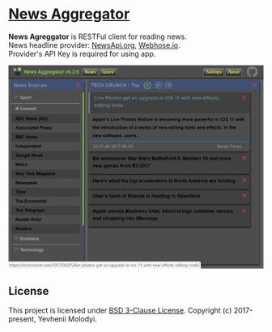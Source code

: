 # [News Aggregator](https://zhnzhn.github.io/news-aggregator)
**News Agreggator** is RESTFul client for reading news.  
News headline provider: [NewsApi.org](https://newsapi.org), [Webhose.io](https://webhose.io).  
Provider's API Key is required for using app.  

![alt text](screencast/news-aggregator.png?raw=true "News Aggregator")

## License
This project is licensed under [BSD 3-Clause License](http://opensource.org/licenses/BSD-3-Clause). Copyright (c) 2017-present, Yevhenii Molodyi.
